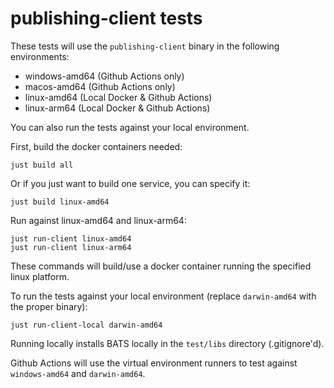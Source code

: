 # publishing-client tests

These tests will use the `publishing-client` binary in the following environments:
* windows-amd64 (Github Actions only)
* macos-amd64 (Github Actions only)
* linux-amd64 (Local Docker & Github Actions)
* linux-arm64 (Local Docker & Github Actions)

You can also run the tests against your local environment.

First, build the docker containers needed:
```
just build all
```
Or if you just want to build one service, you can specify it:
```
just build linux-amd64
```

Run against linux-amd64 and linux-arm64:
```
just run-client linux-amd64
just run-client linux-arm64
```

These commands will build/use a docker container running the specified linux platform.

To run the tests against your local environment (replace `darwin-amd64` with the proper binary):

```
just run-client-local darwin-amd64
```
Running locally installs BATS locally in the `test/libs` directory (.gitignore'd).

Github Actions will use the virtual environment runners to test against `windows-amd64` and `darwin-amd64`.
